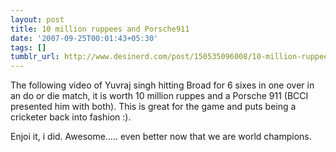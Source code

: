 ```yaml
---
layout: post
title: 10 million ruppees and Porsche911
date: '2007-09-25T00:01:43+05:30'
tags: []
tumblr_url: http://www.desinerd.com/post/150535096008/10-million-ruppees-and-porsche911
---
```

The following video of Yuvraj singh hitting Broad for 6 sixes in one over in an do or die match, it is worth 10 million ruppes and a Porsche 911 (BCCI presented him with both). This is great for the game and puts being a cricketer back into fashion :).



Enjoi it, i did. Awesome….. even better now that we are world champions.
